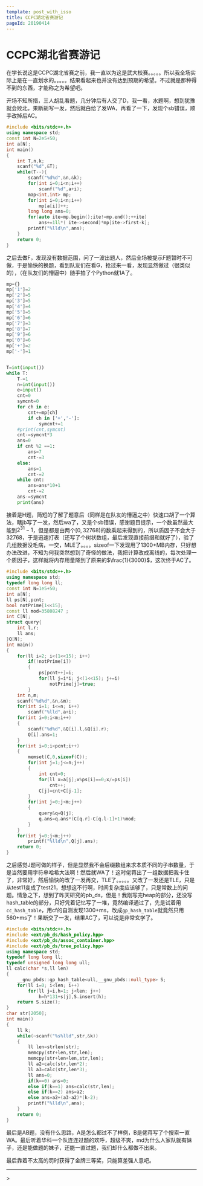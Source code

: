 ```yaml
---
template: post_with_isso
title: CCPC湖北省赛游记
pageId: 20190414
---
```


# CCPC湖北省赛游记

在学长说这是CCPC湖北省赛之前，我一直以为这是武大校赛。。。。。所以我全场实际上是在一直划水的。。。。。结果看起来也并没有达到预期的希望。不过就是那种得不到的东西，才能称之为希望吧。

开场不知所措，三人胡乱看题，几分钟后有人交了D，我一看，水题啊，想到犹豫就会败北，果断胡写一发，然后就白给了发WA，再看了一下，发现个sb错误，顺手改掉后AC。

```cpp
#include <bits/stdc++.h>
using namespace std;
const int N=2e5+50;
int a[N];
int main()
{
    int T,n,k;
    scanf("%d",&T);
    while(T--){
        scanf("%d%d",&n,&k);
        for(int i=0;i<n;i++)
            scanf("%d",a+i);
        map<int,int> mp;
        for(int i=0;i<n;i++)
            mp[a[i]]++;
        long long ans=0;
        for(auto ite=mp.begin();ite!=mp.end();++ite)
            ans+=1ll*( ite->second)*mp[ite->first-k];
        printf("%lld\n",ans);
    }
    return 0;
}
```

之后去做F，发现没有数据范围，问了一波出题人，然后全场被提示F题暂时不可做，于是愉快的换题，看到队友们在看G，抢过来一看，发现显然做过（很类似的），（在队友们的懵逼中）随手拍了个Python就1A了。

```python
mp={}
mp['1']=2
mp['2']=5
mp['3']=5
mp['4']=4
mp['5']=5
mp['6']=6
mp['7']=3
mp['8']=7
mp['9']=6
mp['0']=6
mp['+']=2
mp['-']=1


T=int(input())
while T:
    T-=1
    n=int(input())
    e=input()
    cnt=0
    symcnt=0
    for ch in e:
        cnt+=mp[ch]
        if ch in ['+','-']:
            symcnt+=1
    #print(cnt,symcnt)
    cnt-=symcnt*3
    ans=0
    if cnt %2 ==1:
        ans=7
        cnt-=3
    else:
        ans=1
        cnt-=2
    while cnt:
        ans=ans*10+1
        cnt-=2
    ans-=symcnt
    print(ans)
```

接着是H题，简短的了解了题意后（同样是在队友的懵逼之中）快速口胡了一个算法，瞎jb写了一发，然后wa了，又是个sb错误，感谢题目提示，一个数虽然最大能到$2^{31}-1$，但是都是由两个$[0,32768)$的数乘起来得到的，所以质因子不会大于32768，于是迅速打表（还写了个树状数组，最后发现直接前缀和就好了），验了几组数据没毛病，一交，MLE了。。。。sizeof一下发现用了1300+MB内存，只好想办法改进，不知为何我突然想到了奇怪的做法，我把计算改成离线的，每次处理一个质因子，这样就将内存用量降到了原来的$\frac{1}{3000}$，这次终于AC了。

```cpp
#include <bits/stdc++.h>
using namespace std;
typedef long long ll;
const int N=1e5+50;
int a[N];
ll ps[N],pcnt;
bool notPrime[1<<15];
const ll mod=35808247 ;
int C[N];
struct query{
    int l,r;
    ll ans;
}Q[N];
int main()
{
    for(ll i=2; i<(1<<15); i++)
        if(!notPrime[i])
        {
            ps[pcnt++]=i;
            for(ll j=i*i; j<(1<<15); j+=i)
                notPrime[j]=true;
        }
    int n,m;
    scanf("%d%d",&n,&m);
    for(int i=1; i<=n; i++)
        scanf("%lld",a+i);
    for(int i=0;i<m;i++)
    {
        scanf("%d%d",&Q[i].l,&Q[i].r);
        Q[i].ans=1;
    }
    for(int i=0;i<pcnt;i++)
    {
        memset(C,0,sizeof(C));
        for(int j=1;j<=n;j++)
        {
            int cnt=0;
            for(ll x=a[j];x%ps[i]==0;x/=ps[i])
                cnt++;
            C[j]=cnt+C[j-1];
        }
        for(int j=0;j<m;j++)
        {
            query&q=Q[j];
            q.ans=q.ans*(C[q.r]-C[q.l-1]+1)%mod;
        }
    }
    for(int j=0;j<m;j++)
        printf("%lld\n",Q[j].ans);
    return 0;
}
```

之后感觉J题可做的样子，但是显然我不会后缀数组来求本质不同的子串数量，于是当然要用字符串哈希大法啊！然后就WA了！这时佬蒋出了一组数据把我卡住了，非常好，然后愉快的改了一发再交，TLE了。。。。。又改了一发还是TLE，只是从test11变成了test21，想想这不行啊，时间复杂度应该够了，只是常数上的问题。情急之下，想到了昨天研究的pb\_ds，但是！我刚写完heap的部分，还没写hash\_table的部分，只好凭着记忆写了一堆，竟然编译通过了，先是试着用`cc_hash_table`，用cf的自测发现1300+ms，改成`gp_hash_table`就竟然只用560+ms了！果断交了一发，结果AC了，可以说是非常玄学了。

```cpp
#include <bits/stdc++.h>
#include <ext/pb_ds/hash_policy.hpp>
#include <ext/pb_ds/assoc_container.hpp>
#include <ext/pb_ds/tree_policy.hpp>
using namespace std;
typedef long long ll;
typedef unsigned long long ull;
ll calc(char *s,ll len)
{
    __gnu_pbds::gp_hash_table<ull,__gnu_pbds::null_type> S;
    for(ll i=0; i<len; i++)
        for(ll j=i,h=1; j<len; j++)
            h=h*131+s[j],S.insert(h);
    return S.size();
}
char str[2050];
int main()
{
    ll k;
    while(~scanf("%s%lld",str,&k))
    {
        ll len=strlen(str);
        memcpy(str+len,str,len);
        memcpy(str+len+len,str,len);
        ll a2=calc(str,len*2);
        ll a3=calc(str,len*3);
        ll ans=0;
        if(k==0) ans=0;
        else if(k==1) ans=calc(str,len);
        else if(k==2) ans=a2;
        else ans=a2+(a3-a2)*(k-2);
        printf("%lld\n",ans);
    }
    return 0;
}
```

最后是AB题，没有什么思路，A是怎么都过不了样例，B是佬蒋写了个搜索一直WA。最后听着华科一个队连连过题的欢呼，超级不爽，md为什么人家队就有妹子，还是能做题的妹子，还能一直过题，我们却什么都做不出来。

最后靠着不太高的罚时获得了金牌三等奖，只能算差强人意吧。

<hr />
> <span id='poem'></span>

<div id="__comment"></div>
<script>$(function(){$.ajax('/api/poem?rnd='+Date.now()+Math.random()).done(function(data){$('#poem').text(data);});});</script>
